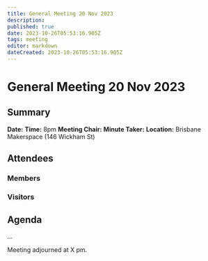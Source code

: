 ```yaml
---
title: General Meeting 20 Nov 2023
description: 
published: true
date: 2023-10-26T05:53:16.905Z
tags: meeting
editor: markdown
dateCreated: 2023-10-26T05:53:16.905Z
---
```


# General Meeting 20 Nov 2023
## Summary
**Date:** 
**Time:** 8pm
**Meeting Chair:** 
**Minute Taker:** 
**Location:** Brisbane Makerspace (146 Wickham St)

## Attendees
### Members

### Visitors


## Agenda
...

Meeting adjourned at X pm.